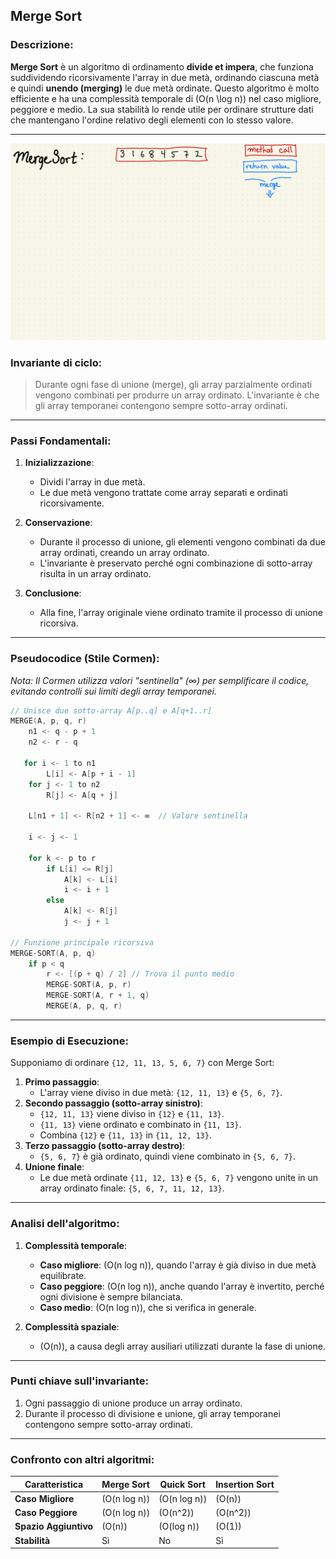 ## **Merge Sort**
### Descrizione:
**Merge Sort** è un algoritmo di ordinamento **divide et impera**, che funziona suddividendo ricorsivamente l'array in due metà, ordinando ciascuna metà e quindi **unendo (merging)** le due metà ordinate. Questo algoritmo è molto efficiente e ha una complessità temporale di \(O(n \log n)\) nel caso migliore, peggiore e medio. La sua stabilità lo rende utile per ordinare strutture dati che mantengano l'ordine relativo degli elementi con lo stesso valore.

---

![alt text](../../assets/merge-sort.gif)

### **Invariante di ciclo**:
> Durante ogni fase di unione (merge), gli array parzialmente ordinati vengono combinati per produrre un array ordinato. L'invariante è che gli array temporanei contengono sempre sotto-array ordinati.

---

### **Passi Fondamentali**:
1. **Inizializzazione**:
   - Dividi l'array in due metà.
   - Le due metà vengono trattate come array separati e ordinati ricorsivamente.

2. **Conservazione**:
   - Durante il processo di unione, gli elementi vengono combinati da due array ordinati, creando un array ordinato.
   - L'invariante è preservato perché ogni combinazione di sotto-array risulta in un array ordinato.

3. **Conclusione**:
   - Alla fine, l'array originale viene ordinato tramite il processo di unione ricorsiva.

---

### **Pseudocodice (Stile Cormen)**:
*Nota: Il Cormen utilizza valori "sentinella" (∞) per semplificare il codice, evitando controlli sui limiti degli array temporanei.*

```cpp
// Unisce due sotto-array A[p..q] e A[q+1..r]
MERGE(A, p, q, r)
    n1 <- q - p + 1
    n2 <- r - q

   for i <- 1 to n1
        L[i] <- A[p + i - 1]
    for j <- 1 to n2
        R[j] <- A[q + j]

    L[n1 + 1] <- R[n2 + 1] <- ∞  // Valore sentinella

    i <- j <- 1

    for k <- p to r
        if L[i] <= R[j]
            A[k] <- L[i]
            i <- i + 1
        else
            A[k] <- R[j]
            j <- j + 1

// Funzione principale ricorsiva
MERGE-SORT(A, p, q)
    if p < q
        r <- [(p + q) / 2] // Trova il punto medio
        MERGE-SORT(A, p, r)
        MERGE-SORT(A, r + 1, q)
        MERGE(A, p, q, r)
```

---

### **Esempio di Esecuzione**:
Supponiamo di ordinare `{12, 11, 13, 5, 6, 7}` con Merge Sort:
1. **Primo passaggio**:
   - L'array viene diviso in due metà: `{12, 11, 13}` e `{5, 6, 7}`.
2. **Secondo passaggio (sotto-array sinistro)**:
   - `{12, 11, 13}` viene diviso in `{12}` e `{11, 13}`.
   - `{11, 13}` viene ordinato e combinato in `{11, 13}`.
   - Combina `{12}` e `{11, 13}` in `{11, 12, 13}`.
3. **Terzo passaggio (sotto-array destro)**:
   - `{5, 6, 7}` è già ordinato, quindi viene combinato in `{5, 6, 7}`.
4. **Unione finale**:
   - Le due metà ordinate `{11, 12, 13}` e `{5, 6, 7}` vengono unite in un array ordinato finale: `{5, 6, 7, 11, 12, 13}`.

---

### **Analisi dell'algoritmo**:
1. **Complessità temporale**:
   - **Caso migliore**: \(O(n log n)\), quando l'array è già diviso in due metà equilibrate.
   - **Caso peggiore**: \(O(n log n)\), anche quando l'array è invertito, perché ogni divisione è sempre bilanciata.
   - **Caso medio**: \(O(n log n)\), che si verifica in generale.

2. **Complessità spaziale**:
   - \(O(n)\), a causa degli array ausiliari utilizzati durante la fase di unione.

---

### **Punti chiave sull'invariante**:
1. Ogni passaggio di unione produce un array ordinato.
2. Durante il processo di divisione e unione, gli array temporanei contengono sempre sotto-array ordinati.

---

### **Confronto con altri algoritmi**:
| **Caratteristica**      | **Merge Sort**            | **Quick Sort**           | **Insertion Sort**    |
|--------------------------|---------------------------|--------------------------|-----------------------|
| **Caso Migliore**         | \(O(n log n)\)           | \(O(n log n)\)          | \(O(n)\)              |
| **Caso Peggiore**         | \(O(n log n)\)           | \(O(n^2)\)               | \(O(n^2)\)            |
| **Spazio Aggiuntivo**     | \(O(n)\)                  | \(O(log n)\)            | \(O(1)\)              |
| **Stabilità**             | Sì                        | No                       | Sì                    |
